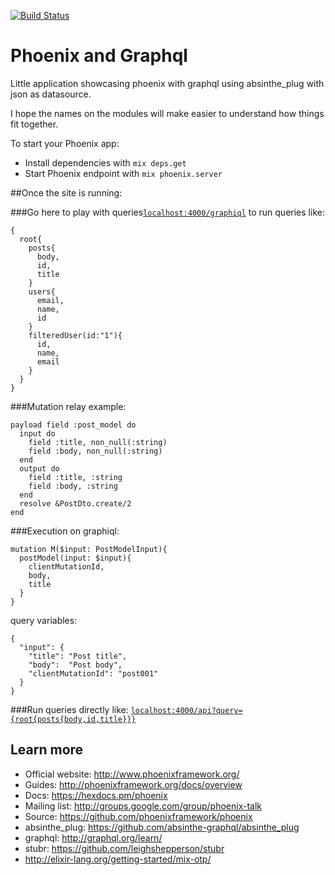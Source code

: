 [![Build Status](https://travis-ci.org/joaquin-corchero/phoenix_graphql.svg?branch=master)](https://travis-ci.org/joaquin-corchero/phoenix_graphql)
# Phoenix and Graphql

Little application showcasing phoenix with graphql using absinthe_plug with json as datasource.

I hope the names on the modules will make easier to understand how things fit together.

To start your Phoenix app:

* Install dependencies with `mix deps.get`
* Start Phoenix endpoint with `mix phoenix.server`

##Once the site is running:

###Go here to play with queries[`localhost:4000/graphiql`](http://localhost:4000/graphiql) to run queries like:  
```
{
  root{
    posts{
      body,
      id,
      title
    }
    users{
      email,
      name,
      id
    }
    filteredUser(id:"1"){  
      id,  
      name,  
      email  
  	}  
  }
}
```

###Mutation relay example:
```
payload field :post_model do
  input do
    field :title, non_null(:string)
    field :body, non_null(:string)
  end
  output do
    field :title, :string
    field :body, :string
  end
  resolve &PostDto.create/2
end
```

###Execution on graphiql:
```
mutation M($input: PostModelInput){  
  postModel(input: $input){  
    clientMutationId,  
    body,  
    title  
  }  
}
```

query variables:  
```
{  
  "input": {  
    "title": "Post title",  
    "body":  "Post body",  
    "clientMutationId": "post001"  
  }  
}
```

###Run queries directly like:  [`localhost:4000/api?query={root{posts{body,id,title}}}`](http://localhost:4000/api?query={root{posts{body,id,title}}})  

## Learn more

* Official website: http://www.phoenixframework.org/
* Guides: http://phoenixframework.org/docs/overview
* Docs: https://hexdocs.pm/phoenix
* Mailing list: http://groups.google.com/group/phoenix-talk
* Source: https://github.com/phoenixframework/phoenix
* absinthe_plug: https://github.com/absinthe-graphql/absinthe_plug
* graphql: http://graphql.org/learn/
* stubr: https://github.com/leighshepperson/stubr
* http://elixir-lang.org/getting-started/mix-otp/
